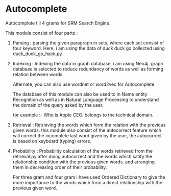 # Autocomplete
Autocomplete till 4 grams for SRM Search Engine. 




This module consist of four parts : 

1. Parsing : parsing the given paragraph in sets, where each set consist of four keyword.
	Here, i am using the data of duck duck go collected using duck_duck_go_hack.py

2. Indexing : Indexing the data in graph database, i am using Neo4j.
	graph database is selected to reduce redundancy of words as well as forming relation between words.

	Alternate, you can also use wordnet or word2vec for Autocomplete.

	The database of this module can also be used to in Name entity Recognition as well as in Natural Language Processing
	to understand the domain of the query asked by the user.

	for example :- Who is Apple CEO. 
				belongs to the technical domain.


3. Retrieval : Retrieving the words which form the relation with the previous given words.
	this module also consist of the autocorrect feature which will correct the incomplete last word given by the user,
	the autocorrect is based on keyboard (typing) errors.

4. Probability : Probability calculation of the words retrieved from the retrieval.py after doing autocorrect and the words which satify the relationship condition with the previous given words. 
	and arranging them in decreasing order of their probability.

	For three gram and four gram i have used Ordered Dictionary to give the more importance to the words which form a direct relationship with the previous given word.





